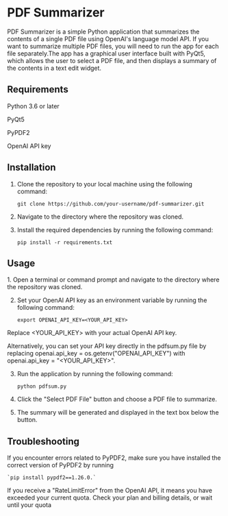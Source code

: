 <H1>PDF Summarizer</h1>

PDF Summarizer is a simple Python application that summarizes the contents of a single PDF file using OpenAI's language model API. If you want to summarize multiple PDF files, you will need to run the app for each file separately.The app has a graphical user interface built with PyQt5, which allows the user to select a PDF file, and then displays a summary of the contents in a text edit widget. 

<h2>Requirements</h2>

Python 3.6 or later 

PyQt5

PyPDF2

OpenAI API key


<h2>Installation</h2>

1. Clone the repository to your local machine using the following command:

     `git clone https://github.com/your-username/pdf-summarizer.git`

2. Navigate to the directory where the repository was cloned.

3. Install the required dependencies by running the following command:

     `pip install -r requirements.txt`

<h2>Usage</h2>
1. Open a terminal or command prompt and navigate to the directory where the repository was cloned.

2. Set your OpenAI API key as an environment variable by running the following command:

      `export OPENAI_API_KEY=<YOUR_API_KEY>`

Replace <YOUR_API_KEY> with your actual OpenAI API key.

Alternatively, you can set your API key directly in the pdfsum.py file by replacing     openai.api_key = os.getenv("OPENAI_API_KEY") with openai.api_key = "<YOUR_API_KEY>".

3. Run the application by running the following command:

      `python pdfsum.py`
    
4. Click the "Select PDF File" button and choose a PDF file to summarize.

5. The summary will be generated and displayed in the text box below the button.

<h2>Troubleshooting</h2>

If you encounter errors related to PyPDF2, make sure you have installed the correct version of PyPDF2 by running 

    `pip install pypdf2==1.26.0.`
    

If you receive a "RateLimitError" from the OpenAI API, it means you have exceeded your current quota. Check your plan and billing details, or wait until your quota 
